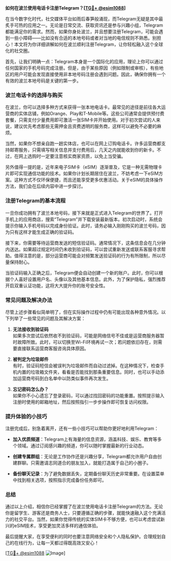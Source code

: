 **如何在波兰使用电话卡注册Telegram？[[TG💪+ @esim1088](https://t.me/s/esim1088)]**

在当今数字化时代，社交媒体平台如雨后春笋般涌现，而Telegram无疑是其中最炙手可热的应用之一。无论是日常交流、获取资讯还是参与兴趣小组，Telegram都能满足你的需求。然而，如果你身处波兰，并且想要注册Telegram，可能会遇到一些小障碍——比如没有合适的本地号码或者对当地的电信规则不熟悉。别担心！本文将为你详细讲解如何在波兰顺利注册Telegram，让你轻松融入这个全球化的社交圈。

首先，让我们明确一点：Telegram本身是一个国际化的应用，理论上你可以通过任何国家的手机号码完成注册。但是，由于某些原因（例如限制或审核），有些地区的用户可能会发现直接使用非本地号码注册会遇到问题。因此，确保你拥有一个有效的波兰本地号码是关键的第一步。

### 波兰电话卡的选择与购买

在波兰，你可以选择多种方式来获得一张本地电话卡。最常见的途径是前往各大运营商的实体店铺，例如Orange、Play和T-Mobile等。这些公司通常会提供预付费套餐，只需支付少量费用即可激活一张SIM卡并开始使用。对于初次尝试的人来说，建议优先考虑那些无需押金且资费透明的服务商，这样可以避免不必要的麻烦。

当然，如果你不想亲自跑一趟实体店，也可以在网上订购电话卡。许多运营商都支持邮寄服务，只需填写相关信息并支付费用后，几天之内就能收到你的新卡。不过，在网上选购时一定要注意核实商家资质，以免上当受骗。

另外值得一提的是，近年来电子SIM卡（eSIM）逐渐普及，它是一种无需物理卡片即可实现通信功能的技术。如果你计划长期居住在波兰，不妨考虑一下eSIM方案。这种方式不仅环保便捷，而且还能享受更多优惠活动。关于eSIM的具体操作方法，我们会在后续内容中进一步探讨。

### 注册Telegram的基本流程

一旦你成功拥有了波兰本地号码，接下来就是正式进入Telegram的世界了。打开手机上的应用商店，搜索“Telegram”并下载安装最新版本。初次启动时，系统会提示你输入手机号码以完成身份验证。此时，请务必输入刚刚购买的波兰号码，因为只有这样才能生成正确的验证码。

接下来，你需要等待运营商发送的短信验证码。通常情况下，这条信息会在几分钟内送达。如果超过规定时间仍未收到验证码，可以尝试重新发送或联系客服寻求帮助。值得注意的是，部分运营商可能会对频繁发送验证码的行为有所限制，所以尽量保持耐心。

当验证码输入正确之后，Telegram便会自动创建一个新的账户。此时，你可以根据个人喜好设置用户名、头像以及其他基本信息。此外，为了保护隐私，强烈推荐开启双重认证功能，这将大大提升你的账号安全性。

### 常见问题及解决办法

尽管上述步骤看似简单明了，但在实际操作过程中仍有可能出现各种意外情况。以下列举了一些常见的问题及其解决方案：

1. **无法接收到验证码**  
   如果多次尝试后依然收不到验证码，可能是网络信号不佳或是运营商服务器暂时故障所致。此时，可以切换至Wi-Fi环境再试一次；若问题依旧存在，则需要直接联系运营商客服咨询具体原因。

2. **被判定为垃圾邮件**  
   有时，验证码短信会被误判为垃圾邮件而自动过滤掉。在这种情况下，检查手机内置的垃圾箱文件夹，看看是否能找到那条重要信息。同时，也可以手动添加运营商号码到白名单中以防类似事件再次发生。

3. **忘记密码怎么办？**  
   如果你不小心遗忘了登录密码，可以通过找回密码的功能重置。按照提示输入注册时使用的邮箱地址，然后按照指引一步步操作即可恢复访问权限。

### 提升体验的小技巧

注册完成后，别急着离开，还有一些小技巧可以帮助你更好地利用Telegram：

- **加入优质频道**：Telegram上有海量的信息资源，涵盖科技、娱乐、教育等多个领域。通过订阅感兴趣的频道，你可以随时掌握最新的行业动态。
  
- **创建专属群组**：无论是工作协作还是兴趣分享，Telegram都允许用户自由创建群聊。只需邀请志同道合的朋友加入，就能打造属于自己的小圈子。

- **备份聊天记录**：为了避免数据丢失，定期备份聊天历史非常重要。在设置菜单中找到相关选项，按照指示完成备份任务即可。

### 总结

通过以上介绍，相信你已经掌握了在波兰使用电话卡注册Telegram的方法。无论你是留学生、游客还是商务人士，只要遵循正确的步骤，就能快速融入这个充满活力的社交平台。当然，如果你觉得传统的实体SIM卡不够方便，也可以考虑尝试新兴的eSIM技术，享受更加灵活多样的通信体验。

最后提醒大家，在享受便利的同时也要注意网络安全和个人隐私保护。合理规划自己的在线行为，让每一天都过得既高效又安心！

[[TG💪+ @esim1088](https://t.me/s/esim1088) ![Image](https://i.postimg.cc/4NQfJmqS/Snipaste-2025-05-13-00-14-12.png)]